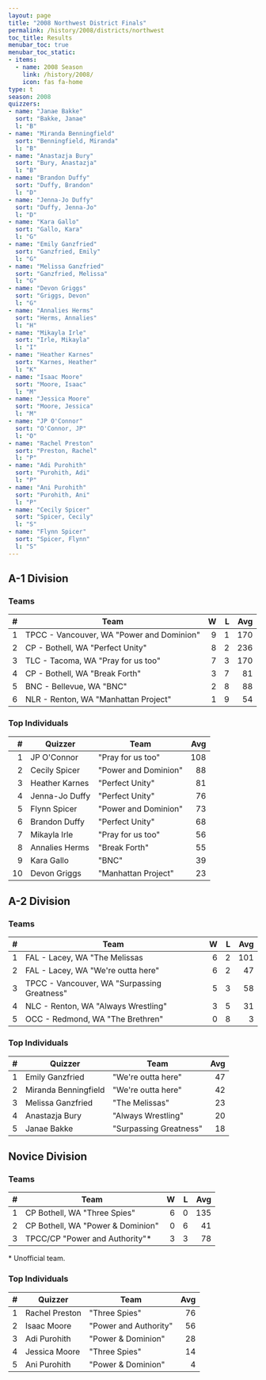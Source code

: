 ```yaml
---
layout: page
title: "2008 Northwest District Finals"
permalink: /history/2008/districts/northwest
toc_title: Results
menubar_toc: true
menubar_toc_static:
- items:
  - name: 2008 Season
    link: /history/2008/
    icon: fas fa-home
type: t
season: 2008
quizzers:
- name: "Janae Bakke"
  sort: "Bakke, Janae"
  l: "B"
- name: "Miranda Benningfield"
  sort: "Benningfield, Miranda"
  l: "B"
- name: "Anastazja Bury"
  sort: "Bury, Anastazja"
  l: "B"
- name: "Brandon Duffy"
  sort: "Duffy, Brandon"
  l: "D"
- name: "Jenna-Jo Duffy"
  sort: "Duffy, Jenna-Jo"
  l: "D"
- name: "Kara Gallo"
  sort: "Gallo, Kara"
  l: "G"
- name: "Emily Ganzfried"
  sort: "Ganzfried, Emily"
  l: "G"
- name: "Melissa Ganzfried"
  sort: "Ganzfried, Melissa"
  l: "G"
- name: "Devon Griggs"
  sort: "Griggs, Devon"
  l: "G"
- name: "Annalies Herms"
  sort: "Herms, Annalies"
  l: "H"
- name: "Mikayla Irle"
  sort: "Irle, Mikayla"
  l: "I"
- name: "Heather Karnes"
  sort: "Karnes, Heather"
  l: "K"
- name: "Isaac Moore"
  sort: "Moore, Isaac"
  l: "M"
- name: "Jessica Moore"
  sort: "Moore, Jessica"
  l: "M"
- name: "JP O'Connor"
  sort: "O'Connor, JP"
  l: "O"
- name: "Rachel Preston"
  sort: "Preston, Rachel"
  l: "P"
- name: "Adi Purohith"
  sort: "Purohith, Adi"
  l: "P"
- name: "Ani Purohith"
  sort: "Purohith, Ani"
  l: "P"
- name: "Cecily Spicer"
  sort: "Spicer, Cecily"
  l: "S"
- name: "Flynn Spicer"
  sort: "Spicer, Flynn"
  l: "S"
---
```


## A-1 Division

### Teams

|    # | Team                                      |    W |    L |  Avg |
| ---: | ----------------------------------------- | ---: | ---: | ---: |
|    1 | TPCC - Vancouver, WA "Power and Dominion" |    9 |    1 |  170 |
|    2 | CP - Bothell, WA "Perfect Unity"          |    8 |    2 |  236 |
|    3 | TLC - Tacoma, WA "Pray for us too"        |    7 |    3 |  170 |
|    4 | CP - Bothell, WA "Break Forth"            |    3 |    7 |   81 |
|    5 | BNC - Bellevue, WA "BNC"                  |    2 |    8 |   88 |
|    6 | NLR - Renton, WA "Manhattan Project"      |    1 |    9 |   54 |

### Top Individuals

|    # | Quizzer        | Team                 |  Avg |
| ---: | -------------- | -------------------- | ---: |
|    1 | JP O'Connor    | "Pray for us too"    |  108 |
|    2 | Cecily Spicer  | "Power and Dominion" |   88 |
|    3 | Heather Karnes | "Perfect Unity"      |   81 |
|    4 | Jenna-Jo Duffy | "Perfect Unity"      |   76 |
|    5 | Flynn Spicer   | "Power and Dominion" |   73 |
|    6 | Brandon Duffy  | "Perfect Unity"      |   68 |
|    7 | Mikayla Irle   | "Pray for us too"    |   56 |
|    8 | Annalies Herms | "Break Forth"        |   55 |
|    9 | Kara Gallo     | "BNC"                |   39 |
|   10 | Devon Griggs   | "Manhattan Project"  |   23 |

## A-2 Division

### Teams

|    # | Team                                        |    W |    L |  Avg |
| ---: | ------------------------------------------- | ---: | ---: | ---: |
|    1 | FAL - Lacey, WA "The Melissas               |    6 |    2 |  101 |
|    2 | FAL - Lacey, WA "We're outta here"          |    6 |    2 |   47 |
|    3 | TPCC - Vancouver, WA "Surpassing Greatness" |    5 |    3 |   58 |
|    4 | NLC - Renton, WA "Always Wrestling"         |    3 |    5 |   31 |
|    5 | OCC - Redmond, WA "The Brethren"            |    0 |    8 |    3 |

### Top Individuals

|    # | Quizzer              | Team                   |  Avg |
| ---: | -------------------- | ---------------------- | ---: |
|    1 | Emily Ganzfried      | "We're outta here"     |   47 |
|    2 | Miranda Benningfield | "We're outta here"     |   42 |
|    3 | Melissa Ganzfried    | "The Melissas"         |   23 |
|    4 | Anastazja Bury       | "Always Wrestling"     |   20 |
|    5 | Janae Bakke          | "Surpassing Greatness" |   18 |

## Novice Division

### Teams

|    # | Team                              |    W |    L |  Avg |
| ---: | --------------------------------- | ---: | ---: | ---: |
|    1 | CP Bothell, WA "Three Spies"      |    6 |    0 |  135 |
|    2 | CP Bothell, WA "Power & Dominion" |    0 |    6 |   41 |
|    3 | TPCC/CP "Power and Authority"*    |    3 |    3 |   78 |

\* Unofficial team.

### Top Individuals

|    # | Quizzer        | Team                  |  Avg |
| ---: | -------------- | --------------------- | ---: |
|    1 | Rachel Preston | "Three Spies"         |   76 |
|    2 | Isaac Moore    | "Power and Authority" |   56 |
|    3 | Adi Purohith   | "Power & Dominion"    |   28 |
|    4 | Jessica Moore  | "Three Spies"         |   14 |
|    5 | Ani Purohith   | "Power & Dominion"    |    4 |
